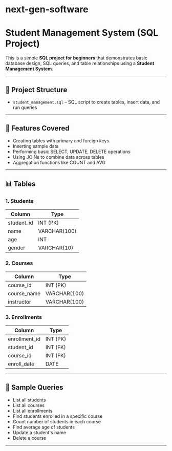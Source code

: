 # next-gen-software
# Student Management System (SQL Project)

This is a simple **SQL project for beginners** that demonstrates basic database design, SQL queries, and table relationships using a **Student Management System**.

---

## 📁 Project Structure
- `student_management.sql` – SQL script to create tables, insert data, and run queries

---

## 📌 Features Covered
- Creating tables with primary and foreign keys
- Inserting sample data
- Performing basic SELECT, UPDATE, DELETE operations
- Using JOINs to combine data across tables
- Aggregation functions like COUNT and AVG

---

## 📊 Tables
### 1. Students
| Column      | Type         |
|-------------|--------------|
| student_id  | INT (PK)     |
| name        | VARCHAR(100) |
| age         | INT          |
| gender      | VARCHAR(10)  |

### 2. Courses
| Column      | Type         |
|-------------|--------------|
| course_id   | INT (PK)     |
| course_name | VARCHAR(100) |
| instructor  | VARCHAR(100) |

### 3. Enrollments
| Column        | Type         |
|---------------|--------------|
| enrollment_id | INT (PK)     |
| student_id    | INT (FK)     |
| course_id     | INT (FK)     |
| enroll_date   | DATE         |

---

## 🧪 Sample Queries
- List all students
- List all courses
- List all enrollments
- Find students enrolled in a specific course
- Count number of students in each course
- Find average age of students
- Update a student's name
- Delete a course

---

